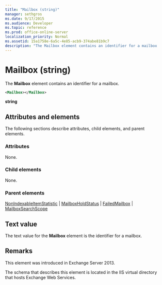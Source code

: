 ```yaml
---
title: "Mailbox (string)"
manager: sethgros
ms.date: 9/17/2015
ms.audience: Developer
ms.topic: reference
ms.prod: office-online-server
localization_priority: Normal
ms.assetid: 15a1758e-6a5c-4e85-acb9-374abe81b9c7
description: "The Mailbox element contains an identifier for a mailbox."
---
```


# Mailbox (string)

The **Mailbox** element contains an identifier for a mailbox. 
  
```XML
<Mailbox></Mailbox>
```

**string**

## Attributes and elements

The following sections describe attributes, child elements, and parent elements.
  
### Attributes

None.
  
### Child elements

None.
  
### Parent elements

[NonIndexableItemStatistic](nonindexableitemstatistic.md) | [MailboxHoldStatus](mailboxholdstatus.md) | [FailedMailbox](failedmailbox.md) | [MailboxSearchScope](mailboxsearchscope.md)
  
## Text value

The text value for the **Mailbox** element is the identifier for a mailbox. 
  
## Remarks

This element was introduced in Exchange Server 2013.
  
The schema that describes this element is located in the IIS virtual directory that hosts Exchange Web Services.
  

